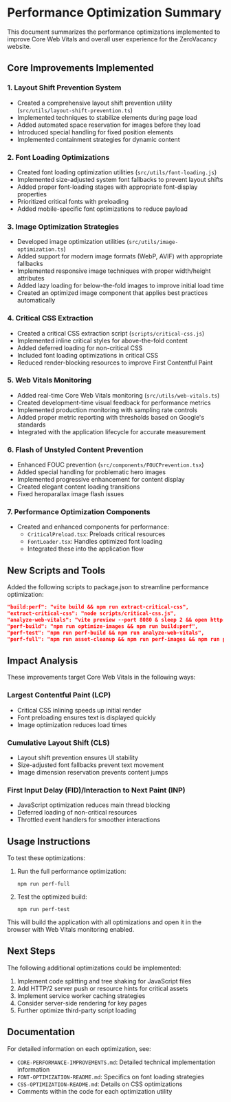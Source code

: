 # Performance Optimization Summary

This document summarizes the performance optimizations implemented to improve Core Web Vitals and overall user experience for the ZeroVacancy website.

## Core Improvements Implemented

### 1. Layout Shift Prevention System

- Created a comprehensive layout shift prevention utility (`src/utils/layout-shift-prevention.ts`)
- Implemented techniques to stabilize elements during page load
- Added automated space reservation for images before they load
- Introduced special handling for fixed position elements
- Implemented containment strategies for dynamic content

### 2. Font Loading Optimizations

- Created font loading optimization utilities (`src/utils/font-loading.js`)
- Implemented size-adjusted system font fallbacks to prevent layout shifts
- Added proper font-loading stages with appropriate font-display properties
- Prioritized critical fonts with preloading
- Added mobile-specific font optimizations to reduce payload

### 3. Image Optimization Strategies

- Developed image optimization utilities (`src/utils/image-optimization.ts`)
- Added support for modern image formats (WebP, AVIF) with appropriate fallbacks
- Implemented responsive image techniques with proper width/height attributes
- Added lazy loading for below-the-fold images to improve initial load time
- Created an optimized image component that applies best practices automatically

### 4. Critical CSS Extraction

- Created a critical CSS extraction script (`scripts/critical-css.js`)
- Implemented inline critical styles for above-the-fold content
- Added deferred loading for non-critical CSS
- Included font loading optimizations in critical CSS
- Reduced render-blocking resources to improve First Contentful Paint

### 5. Web Vitals Monitoring

- Added real-time Core Web Vitals monitoring (`src/utils/web-vitals.ts`)
- Created development-time visual feedback for performance metrics
- Implemented production monitoring with sampling rate controls
- Added proper metric reporting with thresholds based on Google's standards
- Integrated with the application lifecycle for accurate measurement

### 6. Flash of Unstyled Content Prevention

- Enhanced FOUC prevention (`src/components/FOUCPrevention.tsx`)
- Added special handling for problematic hero images
- Implemented progressive enhancement for content display
- Created elegant content loading transitions
- Fixed heroparallax image flash issues

### 7. Performance Optimization Components

- Created and enhanced components for performance:
  - `CriticalPreload.tsx`: Preloads critical resources
  - `FontLoader.tsx`: Handles optimized font loading
  - Integrated these into the application flow

## New Scripts and Tools

Added the following scripts to package.json to streamline performance optimization:

```json
"build:perf": "vite build && npm run extract-critical-css",
"extract-critical-css": "node scripts/critical-css.js",
"analyze-web-vitals": "vite preview --port 8080 & sleep 2 && open http://localhost:8080?debug=vitals",
"perf-build": "npm run optimize-images && npm run build:perf",
"perf-test": "npm run perf-build && npm run analyze-web-vitals",
"perf-full": "npm run asset-cleanup && npm run perf-images && npm run perf-build"
```

## Impact Analysis

These improvements target Core Web Vitals in the following ways:

### Largest Contentful Paint (LCP)
- Critical CSS inlining speeds up initial render
- Font preloading ensures text is displayed quickly
- Image optimization reduces load times

### Cumulative Layout Shift (CLS)
- Layout shift prevention ensures UI stability
- Size-adjusted font fallbacks prevent text movement
- Image dimension reservation prevents content jumps

### First Input Delay (FID)/Interaction to Next Paint (INP)
- JavaScript optimization reduces main thread blocking
- Deferred loading of non-critical resources
- Throttled event handlers for smoother interactions

## Usage Instructions

To test these optimizations:

1. Run the full performance optimization:
   ```
   npm run perf-full
   ```

2. Test the optimized build:
   ```
   npm run perf-test
   ```

This will build the application with all optimizations and open it in the browser with Web Vitals monitoring enabled.

## Next Steps

The following additional optimizations could be implemented:

1. Implement code splitting and tree shaking for JavaScript files
2. Add HTTP/2 server push or resource hints for critical assets
3. Implement service worker caching strategies
4. Consider server-side rendering for key pages
5. Further optimize third-party script loading

## Documentation

For detailed information on each optimization, see:

- `CORE-PERFORMANCE-IMPROVEMENTS.md`: Detailed technical implementation information
- `FONT-OPTIMIZATION-README.md`: Specifics on font loading strategies
- `CSS-OPTIMIZATION-README.md`: Details on CSS optimizations
- Comments within the code for each optimization utility